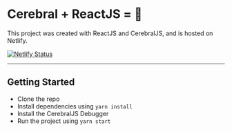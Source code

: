 # Cerebral + ReactJS = 💖

This project was created with ReactJS and CerebralJS, and is hosted on Netlify.

[![Netlify Status](https://api.netlify.com/api/v1/badges/dd9fb1b7-3359-493a-afcc-5631058eeccc/deploy-status)](https://app.netlify.com/sites/car-state-app/deploys)

---

## Getting Started
- Clone the repo
- Install dependencies using `yarn install`
- Install the CerebralJS Debugger
- Run the project using `yarn start`